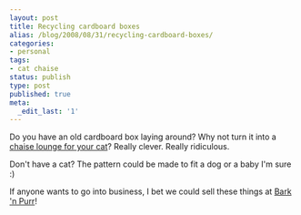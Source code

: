 ```yaml
---
layout: post
title: Recycling cardboard boxes
alias: /blog/2008/08/31/recycling-cardboard-boxes/
categories:
- personal
tags:
- cat chaise
status: publish
type: post
published: true
meta:
  _edit_last: '1'
---
```

Do you have an old cardboard box laying around? Why not turn it into a <a title="evil mad scientist labs: cat chaise" href="http://www.evilmadscientist.com/article.php/catchaise" target="_blank">chaise lounge for your cat</a>? Really clever. Really ridiculous.

Don't have a cat? The pattern could be made to fit a dog or a baby I'm sure :)

If anyone wants to go into business, I bet we could sell these things at <a title="Bark 'n Purr" href="http://www.barknpurr.com/" target="_blank">Bark 'n Purr</a>!
